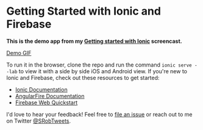 # Getting Started with Ionic and Firebase

**This is the demo app from my [Getting started with Ionic](http://youtu.be/zj8ZFV9vv9k) screencast.**

[Demo GIF](ionic.gif)

To run it in the browser, clone the repo and run the command `ionic serve --lab` to view it with a side by side iOS and Android view. If you're new to Ionic and Firebase, check out these resources to get started:

* [Ionic Documentation](http://ionicframework.com/docs/)
* [AngularFire Documentation](https://www.firebase.com/docs/web/libraries/angular/)
* [Firebase Web Quickstart](https://www.firebase.com/docs/web/quickstart.html)

I'd love to hear your feedback! Feel free to [file an issue](https://github.com/sararob/ionic-fb-groceries/issues) or reach out to me on Twitter [@SRobTweets](https://twitter.com/srobtweets).